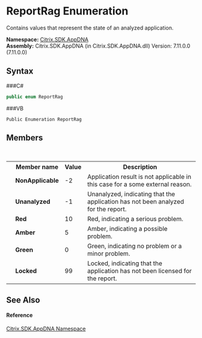 # ReportRag Enumeration
 

Contains values that represent the state of an analyzed application.

**Namespace:**&nbsp;<a href="N_Citrix_SDK_AppDNA">Citrix.SDK.AppDNA</a><br />**Assembly:**&nbsp;Citrix.SDK.AppDNA (in Citrix.SDK.AppDNA.dll) Version: 7.11.0.0 (7.11.0.0)

## Syntax

###C#
```csharp
public enum ReportRag
```

###VB
```vbnet
Public Enumeration ReportRag
```


## Members
&nbsp;<table><tr><th></th><th>Member name</th><th>Value</th><th>Description</th></tr><tr><td /><td target="F:Citrix.SDK.AppDNA.ReportRag.NonApplicable">**NonApplicable**</td><td>-2</td><td>Application result is not applicable in this case for a some external reason.</td></tr><tr><td /><td target="F:Citrix.SDK.AppDNA.ReportRag.Unanalyzed">**Unanalyzed**</td><td>-1</td><td>Unanalyzed, indicating that the application has not been analyzed for the report.</td></tr><tr><td /><td target="F:Citrix.SDK.AppDNA.ReportRag.Red">**Red**</td><td>10</td><td>Red, indicating a serious problem.</td></tr><tr><td /><td target="F:Citrix.SDK.AppDNA.ReportRag.Amber">**Amber**</td><td>5</td><td>Amber, indicating a possible problem.</td></tr><tr><td /><td target="F:Citrix.SDK.AppDNA.ReportRag.Green">**Green**</td><td>0</td><td>Green, indicating no problem or a minor problem.</td></tr><tr><td /><td target="F:Citrix.SDK.AppDNA.ReportRag.Locked">**Locked**</td><td>99</td><td>Locked, indicating that the application has not been licensed for the report.</td></tr></table>

## See Also


#### Reference
<a href="N_Citrix_SDK_AppDNA">Citrix.SDK.AppDNA Namespace</a><br />